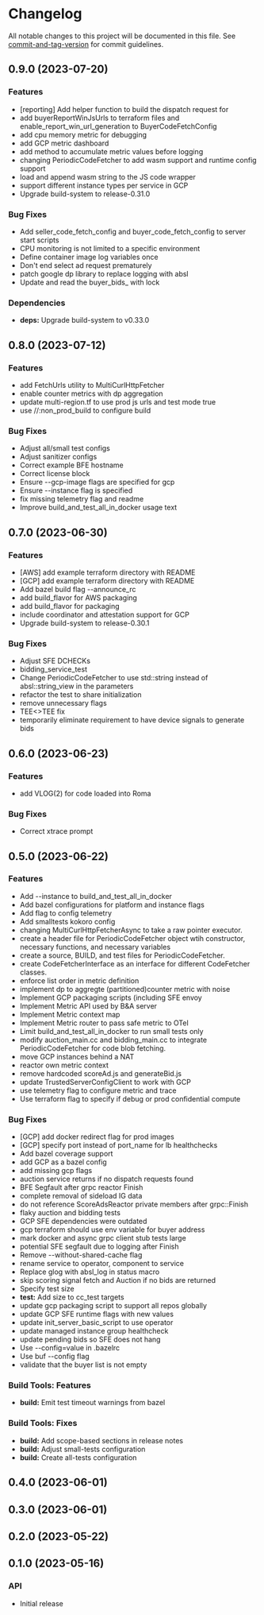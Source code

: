 # Changelog

All notable changes to this project will be documented in this file. See [commit-and-tag-version](https://github.com/absolute-version/commit-and-tag-version) for commit guidelines.

## 0.9.0 (2023-07-20)


### Features

* [reporting] Add helper function to build the dispatch request for
* add buyerReportWinJsUrls to terraform files and enable_report_win_url_generation to BuyerCodeFetchConfig
* add cpu memory metric for debugging
* add GCP metric dashboard
* add method to accumulate metric values before logging
* changing PeriodicCodeFetcher to add wasm support and runtime config support
* load and append wasm string to the JS code wrapper
* support different instance types per service in GCP
* Upgrade build-system to release-0.31.0


### Bug Fixes

* Add seller_code_fetch_config and buyer_code_fetch_config to server start scripts
* CPU monitoring is not limited to a specific environment
* Define container image log variables once
* Don't end select ad request prematurely
* patch google dp library to replace logging with absl
* Update and read the buyer_bids_ with lock


### Dependencies

* **deps:** Upgrade build-system to v0.33.0

## 0.8.0 (2023-07-12)


### Features

* add FetchUrls utility to MultiCurlHttpFetcher
* enable counter metrics with dp aggregation
* update multi-region.tf to use prod js urls and test mode true
* use //:non_prod_build to configure build


### Bug Fixes

* Adjust all/small test configs
* Adjust sanitizer configs
* Correct example BFE hostname
* Correct license block
* Ensure --gcp-image flags are specified for gcp
* Ensure --instance flag is specified
* fix missing telemetry flag and readme
* Improve build_and_test_all_in_docker usage text

## 0.7.0 (2023-06-30)


### Features

*  [AWS] add example terraform directory with README
* [GCP] add example terraform directory with README
* Add bazel build flag --announce_rc
* add build_flavor for AWS packaging
* add build_flavor for packaging
* include coordinator and attestation support for GCP
* Upgrade build-system to release-0.30.1


### Bug Fixes

* Adjust SFE DCHECKs
* bidding_service_test
* Change PeriodicCodeFetcher to use std::string instead of absl::string_view in the parameters
* refactor the test to share initialization
* remove unnecessary flags
* TEE<>TEE fix
* temporarily eliminate requirement to have device signals to generate bids

## 0.6.0 (2023-06-23)


### Features

* add VLOG(2) for code loaded into Roma


### Bug Fixes

* Correct xtrace prompt

## 0.5.0 (2023-06-22)


### Features

* Add --instance to build_and_test_all_in_docker
* Add bazel configurations for platform and instance flags
* Add flag to config telemetry
* Add smalltests kokoro config
* changing MultiCurlHttpFetcherAsync to take a raw pointer executor.
* create a header file for PeriodicCodeFetcher object wtih constructor, necessary functions, and necessary variables
* create a source, BUILD, and test files for PeriodicCodeFetcher.
* create CodeFetcherInterface as an interface for different CodeFetcher classes.
* enforce list order in metric definition
* implement dp to aggregte (partitioned)counter metric with noise
* Implement GCP packaging scripts (including SFE envoy
* Implement Metric API used by B&A server
* Implement Metric context map
* Implement Metric router to pass safe metric to OTel
* Limit build_and_test_all_in_docker to run small tests only
* modify auction_main.cc and bidding_main.cc to integrate PeriodicCodeFetcher for code blob fetching.
* move GCP instances behind a NAT
* reactor own metric context
* remove hardcoded scoreAd.js and generateBid.js
* update TrustedServerConfigClient to work with GCP
* use telemetry flag to configure metric and trace
* Use terraform flag to specify if debug or prod confidential compute


### Bug Fixes

* [GCP] add docker redirect flag for prod images
* [GCP] specify port instead of port_name for lb healthchecks
* Add bazel coverage support
* add GCP as a bazel config
* add missing gcp flags
* auction service returns if no dispatch requests found
* BFE Segfault after grpc reactor Finish
* complete removal of sideload IG data
* do not reference ScoreAdsReactor private members after grpc::Finish
* flaky auction and bidding tests
* GCP SFE dependencies were outdated
* gcp terraform should use env variable for buyer address
* mark docker and async grpc client stub tests large
* potential SFE segfault due to logging after Finish
* Remove --without-shared-cache flag
* rename service to operator, component to service
* Replace glog with absl_log in status macro
* skip scoring signal fetch and Auction if no bids are returned
* Specify test size
* **test:** Add size to cc_test targets
* update gcp packaging script to support all repos globally
* update GCP SFE runtime flags with new values
* update init_server_basic_script to use operator
* update managed instance group healthcheck
* update pending bids so SFE does not hang
* Use --config=value in .bazelrc
* Use buf --config flag
* validate that the buyer list is not empty


### Build Tools: Features

* **build:** Emit test timeout warnings from bazel


### Build Tools: Fixes

* **build:** Add scope-based sections in release notes
* **build:** Adjust small-tests configuration
* **build:** Create all-tests configuration

## 0.4.0 (2023-06-01)

## 0.3.0 (2023-06-01)

## 0.2.0 (2023-05-22)

## 0.1.0 (2023-05-16)

### API

* Initial release
